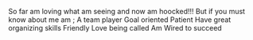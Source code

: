 So far am loving what am seeing and now am hoocked!!!
But if you must know about me am ;
A team player
Goal oriented 
Patient 
Have great organizing skills
Friendly
Love being called
Am Wired to succeed

